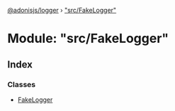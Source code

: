 [@adonisjs/logger](../README.md) › ["src/FakeLogger"](_src_fakelogger_.md)

# Module: "src/FakeLogger"

## Index

### Classes

* [FakeLogger](../classes/_src_fakelogger_.fakelogger.md)
